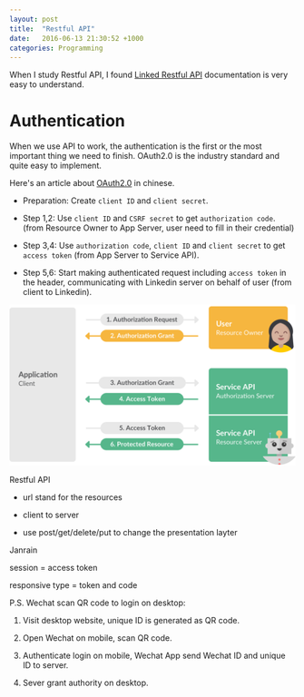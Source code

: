 ```yaml
---
layout: post
title:  "Restful API"
date:   2016-06-13 21:30:52 +1000
categories: Programming
---
```

When I study Restful API, I found [Linked Restful API](https://developer.linkedin.com/docs/rest-api) documentation is very easy to understand.

Authentication
================

When we use API to work, the authentication is the first or the most important thing we need to finish. OAuth2.0 is the industry standard and quite easy to implement.

Here's an article about [OAuth2.0](http://www.ruanyifeng.com/blog/2014/05/oauth_2_0.html) in chinese.
 
- Preparation: Create `client ID` and `client secret`.

- Step 1,2: Use `client ID` and `CSRF secret` to get `authorization code`. (from Resource Owner to App Server, user need to fill in their credential)

- Step 3,4: Use `authorization code`, `client ID` and `client secret` to get `access token` (from App Server to Service API).

- Step 5,6: Start making authenticated request including `access token` in the header, communicating with Linkedin server on behalf of user (from client to Linkedin).

![flow chart](/assets/slack_oauth_flow_diagram@2x.png)


Restful API

- url stand for the resources

- client to server

- use post/get/delete/put to change the presentation layter

Janrain

session = access token

responsive type = token and code

P.S. Wechat scan QR code to login on desktop:

1. Visit desktop website, unique ID is generated as QR code.

2. Open Wechat on mobile, scan QR code.

3. Authenticate login on mobile, Wechat App send Wechat ID and unique ID to server.

4. Sever grant authority on desktop.